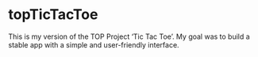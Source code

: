 # topTicTacToe

This is my version of the TOP Project ‘Tic Tac Toe’. My goal was to build a stable app with a simple and user-friendly interface.